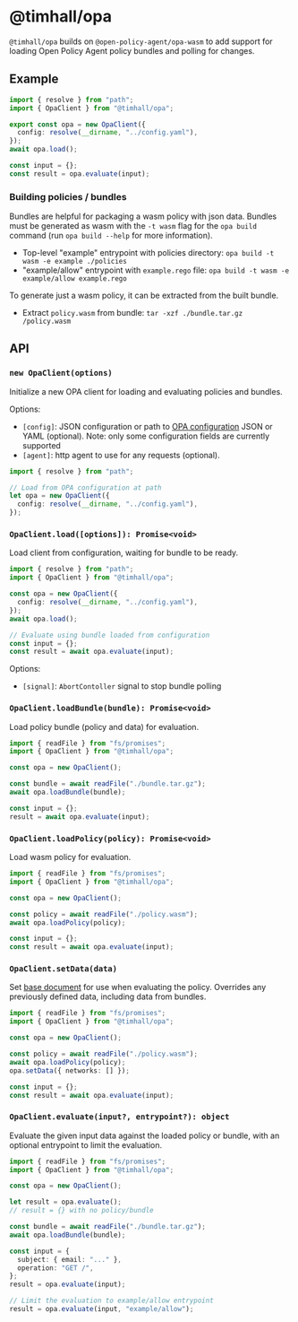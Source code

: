 # @timhall/opa

`@timhall/opa` builds on `@open-policy-agent/opa-wasm` to add support for loading Open Policy Agent policy bundles and polling for changes.

## Example

```ts
import { resolve } from "path";
import { OpaClient } from "@timhall/opa";

export const opa = new OpaClient({
  config: resolve(__dirname, "../config.yaml"),
});
await opa.load();

const input = {};
const result = opa.evaluate(input);
```

### Building policies / bundles

Bundles are helpful for packaging a wasm policy with json data. Bundles must be generated as wasm with the `-t wasm` flag for the `opa build` command (run `opa build --help` for more information).

- Top-level "example" entrypoint with policies directory: `opa build -t wasm -e example ./policies`
- "example/allow" entrypoint with `example.rego` file: `opa build -t wasm -e example/allow example.rego`

To generate just a wasm policy, it can be extracted from the built bundle.

- Extract `policy.wasm` from bundle: `tar -xzf ./bundle.tar.gz /policy.wasm`

## API

### `new OpaClient(options)`

Initialize a new OPA client for loading and evaluating policies and bundles.

Options:

- `[config]`: JSON configuration or path to [OPA configuration](https://www.openpolicyagent.org/docs/latest/configuration/#bundles) JSON or YAML (optional). Note: only some configuration fields are currently supported
- `[agent]`: http agent to use for any requests (optional).

```ts
import { resolve } from "path";

// Load from OPA configuration at path
let opa = new OpaClient({
  config: resolve(__dirname, "../config.yaml"),
});
```

### `OpaClient.load([options]): Promise<void>`

Load client from configuration, waiting for bundle to be ready.

```ts
import { resolve } from "path";
import { OpaClient } from "@timhall/opa";

const opa = new OpaClient({
  config: resolve(__dirname, "../config.yaml"),
});
await opa.load();

// Evaluate using bundle loaded from configuration
const input = {};
const result = await opa.evaluate(input);
```

Options:

- `[signal]`: `AbortContoller` signal to stop bundle polling

### `OpaClient.loadBundle(bundle): Promise<void>`

Load policy bundle (policy and data) for evaluation.

```ts
import { readFile } from "fs/promises";
import { OpaClient } from "@timhall/opa";

const opa = new OpaClient();

const bundle = await readFile("./bundle.tar.gz");
await opa.loadBundle(bundle);

const input = {};
result = await opa.evaluate(input);
```

### `OpaClient.loadPolicy(policy): Promise<void>`

Load wasm policy for evaluation.

```ts
import { readFile } from "fs/promises";
import { OpaClient } from "@timhall/opa";

const opa = new OpaClient();

const policy = await readFile("./policy.wasm");
await opa.loadPolicy(policy);

const input = {};
const result = await opa.evaluate(input);
```

### `OpaClient.setData(data)`

Set [base document](https://www.openpolicyagent.org/docs/latest/philosophy/#the-opa-document-model) for use when evaluating the policy. Overrides any previously defined data, including data from bundles.

```ts
import { readFile } from "fs/promises";
import { OpaClient } from "@timhall/opa";

const opa = new OpaClient();

const policy = await readFile("./policy.wasm");
await opa.loadPolicy(policy);
opa.setData({ networks: [] });

const input = {};
const result = await opa.evaluate(input);
```

### `OpaClient.evaluate(input?, entrypoint?): object`

Evaluate the given input data against the loaded policy or bundle, with an optional entrypoint to limit the evaluation.

```ts
import { readFile } from "fs/promises";
import { OpaClient } from "@timhall/opa";

const opa = new OpaClient();

let result = opa.evaluate();
// result = {} with no policy/bundle

const bundle = await readFile("./bundle.tar.gz");
await opa.loadBundle(bundle);

const input = {
  subject: { email: "..." },
  operation: "GET /",
};
result = opa.evaluate(input);

// Limit the evaluation to example/allow entrypoint
result = opa.evaluate(input, "example/allow");
```
